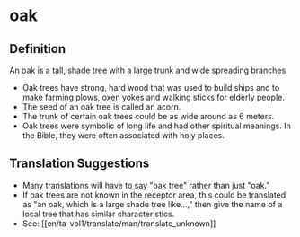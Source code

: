 # oak

## Definition

An oak is a tall, shade tree with a large trunk and wide spreading branches.

* Oak trees have strong, hard wood that was used to build ships and to make farming plows, oxen yokes and walking sticks for elderly people.
* The seed of an oak tree is called an acorn.
* The trunk of certain oak trees could be as wide around as 6 meters.
* Oak trees were symbolic of long life and had other spiritual meanings. In the Bible, they were often associated with holy places.


## Translation Suggestions



* Many translations will have to say "oak tree" rather than just "oak."
* If oak trees are not known in the receptor area, this could be translated as "an oak, which is a large shade tree like…," then give the name of a local tree that has similar characteristics.
* See: [[en/ta-vol1/translate/man/translate_unknown]]